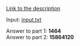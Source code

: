 [Link to the description](https://adventofcode.com/2018/day/19)

Input: [input.txt](/input.txt)

Answer to part 1: **1464**  
Answer to part 2: **15864120**
